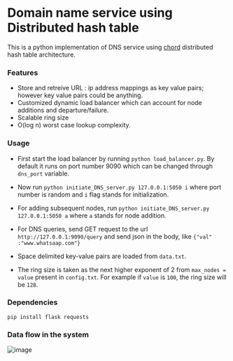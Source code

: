 # Domain name service using Distributed hash table 

This  is a python implementation of DNS service using [chord](https://pdos.csail.mit.edu/papers/ton:chord/paper-ton.pdf) distributed hash table architecture.

### Features

- Store and retreive URL : ip address mappings as key value pairs; however key value pairs could be anything.
- Customized dynamic load balancer which can account for node additions and departure/failure.
- Scalable ring size
- O(log n) worst case lookup complexity.

### Usage

-  First start the load balancer by running `python load_balancer.py`. By default it runs on port number 9090 which can be changed through `dns_port` variable.
-  Now run `python initiate_DNS_server.py 127.0.0.1:5050 i` where port number is random and `i` flag stands for initialization.
-  For adding subsequent nodes, run `python initiate_DNS_server.py 127.0.0.1:5050 a` where `a` stands for node addition.
-  For DNS queries, send GET request to the url `http://127.0.0.1:9090/query` and send json in the body, like `{"val" :"www.whatsaap.com"}`

- Space delimited key-value pairs are loaded from `data.txt`.
- The ring size is taken as the next higher exponent of 2 from `max_nodes = value` present in `config.txt`. For example if `value` is `100`, the ring size will be `128`.

### Dependencies
`pip install flask requests` 





### Data flow in the system

![image](https://user-images.githubusercontent.com/54775788/118145883-b187ea00-b42b-11eb-89e9-d64fae757586.png)

